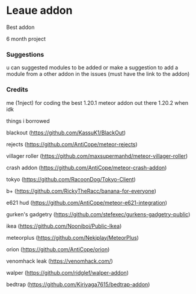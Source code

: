 # Leaue addon

Best addon

6 month project

### Suggestions
u can suggested modules to be added or make a suggestion to add a module from a other addon in the issues (must have the link to the addon)

### Credits
me (1nject) for coding the best 1.20.1 meteor addon out there
1.20.2 when idk

things i borrowed

blackout (https://github.com/KassuK1/BlackOut)

rejects (https://github.com/AntiCope/meteor-rejects)

villager roller (https://github.com/maxsupermanhd/meteor-villager-roller)

crash addon (https://github.com/AntiCope/meteor-crash-addon)

tokyo (https://github.com/RacoonDog/Tokyo-Client)

b+ (https://github.com/RickyTheRacc/banana-for-everyone)

e621 hud (https://github.com/AntiCope/meteor-e621-integration)

gurken's gadgetry (https://github.com/stefexec/gurkens-gadgetry-public)

ikea (https://github.com/Nooniboi/Public-Ikea)

meteorplus (https://github.com/Nekiplay/MeteorPlus)

orion (https://github.com/AntiCope/orion)

venomhack leak (https://venomhack.com/)

walper (https://github.com/ridglef/walper-addon)

bedtrap (https://github.com/Kiriyaga7615/bedtrap-addon)
